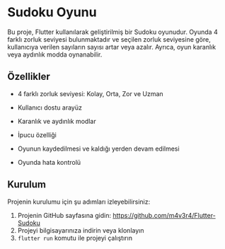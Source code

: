 # Sudoku Oyunu

Bu proje, Flutter kullanılarak geliştirilmiş bir Sudoku oyunudur. Oyunda 4 farklı zorluk seviyesi bulunmaktadır ve seçilen zorluk seviyesine göre, kullanıcıya verilen sayıların sayısı artar veya azalır. Ayrıca, oyun karanlık veya aydınlık modda oynanabilir.

## Özellikler

- 4 farklı zorluk seviyesi: Kolay, Orta, Zor ve Uzman
- Kullanıcı dostu arayüz
- Karanlık ve aydınlık modlar

- İpucu özelliği
- Oyunun kaydedilmesi ve kaldığı yerden devam edilmesi
- Oyunda hata kontrolü

## Kurulum

Projenin kurulumu için şu adımları izleyebilirsiniz:

1. Projenin GitHub sayfasına gidin: https://github.com/m4v3r4/Flutter-Sudoku
2. Projeyi bilgisayarınıza indirin veya klonlayın
3. `flutter run` komutu ile projeyi çalıştırın


